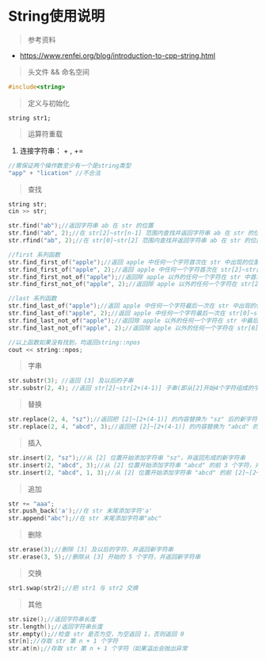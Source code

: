 # String使用说明

> 参考资料

- https://www.renfei.org/blog/introduction-to-cpp-string.html

> 头文件 && 命名空间

```c
#include<string>
```

> 定义与初始化

```
string str1;
```



> 运算符重载

1. 连接字符串： \+ , += 

``` c++
//需保证两个操作数至少有一个是string类型
"app" + "lication" //不合法
```

> 查找

```c++
string str;
cin >> str;

str.find("ab");//返回字符串 ab 在 str 的位置
str.find("ab", 2);//在 str[2]~str[n-1] 范围内查找并返回字符串 ab 在 str 的位置
str.rfind("ab", 2);//在 str[0]~str[2] 范围内查找并返回字符串 ab 在 str 的位置

//first 系列函数
str.find_first_of("apple");//返回 apple 中任何一个字符首次在 str 中出现的位置
str.find_first_of("apple", 2);//返回 apple 中任何一个字符首次在 str[2]~str[n-1] 范围中出现的位置
str.find_first_not_of("apple");//返回除 apple 以外的任何一个字符在 str 中首次出现的位置
str.find_first_not_of("apple", 2);//返回除 apple 以外的任何一个字符在 str[2]~str[n-1] 范围中首次出现的位置

//last 系列函数
str.find_last_of("apple");//返回 apple 中任何一个字符最后一次在 str 中出现的位置
str.find_last_of("apple", 2);//返回 apple 中任何一个字符最后一次在 str[0]~str[2] 范围中出现的位置
str.find_last_not_of("apple");//返回除 apple 以外的任何一个字符在 str 中最后一次出现的位置
str.find_last_not_of("apple", 2);//返回除 apple 以外的任何一个字符在 str[0]~str[2] 范围中最后一次出现的位置

//以上函数如果没有找到，均返回string::npos
cout << string::npos;
```



> 字串

```c++
str.substr(3); //返回 [3] 及以后的子串
str.substr(2, 4); //返回 str[2]~str[2+(4-1)] 子串(即从[2]开始4个字符组成的字符串)
```



> 替换

```c++
str.replace(2, 4, "sz");//返回把 [2]~[2+(4-1)] 的内容替换为 "sz" 后的新字符串
str.replace(2, 4, "abcd", 3);//返回把 [2]~[2+(4-1)] 的内容替换为 "abcd" 的前3个字符后的新字符串
```



> 插入

```c++
str.insert(2, "sz");//从 [2] 位置开始添加字符串 "sz"，并返回形成的新字符串
str.insert(2, "abcd", 3);//从 [2] 位置开始添加字符串 "abcd" 的前 3 个字符，并返回形成的新字符串
str.insert(2, "abcd", 1, 3);//从 [2] 位置开始添加字符串 "abcd" 的前 [2]~[2+(3-1)] 个字符，并返回形成的新字符串
```



> 追加

```c++
str += "aaa";
str.push_back('a');//在 str 末尾添加字符'a'
str.append("abc");//在 str 末尾添加字符串"abc"
```



> 删除

```c++
str.erase(3);//删除 [3] 及以后的字符，并返回新字符串
str.erase(3, 5);//删除从 [3] 开始的 5 个字符，并返回新字符串
```



> 交换

```c++
str1.swap(str2);//把 str1 与 str2 交换
```



>其他

```c++
str.size();//返回字符串长度
str.length();//返回字符串长度
str.empty();//检查 str 是否为空，为空返回 1，否则返回 0
str[n];//存取 str 第 n + 1 个字符
str.at(n);//存取 str 第 n + 1 个字符（如果溢出会抛出异常
```

